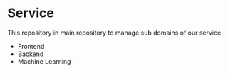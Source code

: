 # Service

This repository in main repository to manage sub domains of our service
- Frontend
- Backend
- Machine Learning
